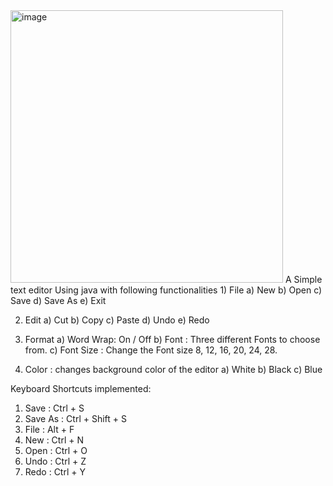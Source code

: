 <img width="436" alt="image" src="https://user-images.githubusercontent.com/79516818/180586154-51ba4210-b77d-43a6-848c-1f84ecdab6d0.png">
A Simple text editor Using java with following functionalities
1) File
    a) New 
    b) Open 
    c) Save 
    d) Save As
    e) Exit
    
2) Edit
    a) Cut
    b) Copy
    c) Paste
    d) Undo
    e) Redo
    
3) Format
    a) Word Wrap: On / Off
    b) Font : Three different Fonts to choose from.
    c) Font Size : Change the Font size 8, 12, 16, 20, 24, 28.
    
4) Color : changes background color of the editor
    a) White
    b) Black
    c) Blue
    
Keyboard Shortcuts implemented: 
 1) Save : Ctrl + S
 2) Save As : Ctrl + Shift + S
 3) File : Alt + F
 4) New : Ctrl + N
 5) Open : Ctrl + O
 6) Undo : Ctrl + Z
 7) Redo : Ctrl + Y 
